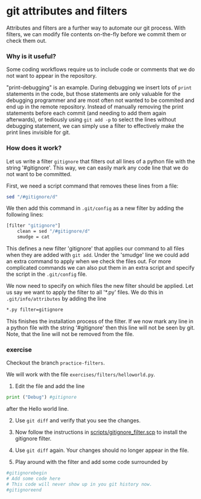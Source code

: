 # git attributes and filters

Attributes and filters are a further way to automate our git process.
With filters, we can modify file contents on-the-fly before we commit them or check them out. 

### Why is it useful?

Some coding workflows require us to include code or comments that we do not want to appear in the repository.

"print-debugging" is an example. During debugging we insert lots of `print` statements in the code, but those statements are only valuable for the 
debugging programmer and are most often not wanted to be commited and end up in the remote repository.
Instead of manually removing the print statements before each commit (and needing to add them again afterwards), or tediously using `git add -p` to select the lines without debugging statement, we can simply use a filter to effectively make the print lines invisible for git.

### How does it work?

Let us write a filter `gitignore` that filters out all lines of a python file with the string '#gitignore'.
This way, we can easily mark any code line that we do not want to be committed.

First, we need a script command that removes these lines from a file:
```bash
sed "/#gitignore/d"
```

We then add this command in `.git/config` as a new filter by adding the following lines:

```bash
[filter "gitignore"]
	clean = sed "/#gitignore/d"
	smudge = cat
```

This defines a new filter 'gitignore' that applies our command to all files when they are added with `git add`.
Under the 'smudge' line we could add an extra command to apply when we check the files out.
For more complicated commands we can also put them in an extra script and specify the script in the `.git/config` file.

We now need to specify on which files the new filter should be applied.
Let us say we want to apply the filter to all '\*.py' files.
We do this in `.git/info/attributes` by adding the line
```bash
*.py filter=gitignore
```

This finishes the installation process of the filter.
If we now mark any line in a python file with the string '#gitignore' then this line will not be seen by git.
Note, that the line will not be removed from the file.


### exercise

Checkout the branch `practice-filters`.

We will work with the file `exercises/filters/helloworld.py`.

1. Edit the file and add the line
```python
print ("Debug") #gitignore
```
  after the Hello world line.
  
2. Use `git diff` and verify that you see the changes.

3. Now follow the instructions in [scripts/gitignore_filter.scp](https://github.com/holke/git-advanced-workshop/blob/practice-filters/scripts/gitignore_filter.scp) to install the gitignore filter.

4. Use `git diff` again. Your changes should no longer appear in the file.

5. Play around with the filter and add some code surrounded by
```python
#gitignorebegin
# Add some code here
# This code will never show up in you git history now.
#gitignoreend
